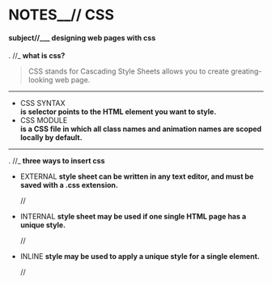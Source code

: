 # NOTES__// CSS

#### subject//___ designing web pages with css

. //_<b> what is css? </b>

> CSS stands for Cascading Style Sheets allows you to create
greating-looking web page.
<hr>
<ul>
  <li> CSS SYNTAX </li> <b> is selector points to the HTML element you want to style. </b>
  <li> CSS MODULE </li> <b>  is a CSS file in which all class names and animation names are scoped locally by default.</b>
</ul>
 <hr>
 . //_<b> three ways to insert css </b>
 <ul>
  <li> EXTERNAL <b> style sheet can be written in any text editor, and must be saved with a .css extension. </b> <p> // </p> </li>
  <li> INTERNAL <b> style sheet may be used if one single HTML page has a unique style. </b> <p> //  </p> </li>
  <li> INLINE <b> style may be used to apply a unique style for a single element. </b> <p> // </p> </li>
</ul>